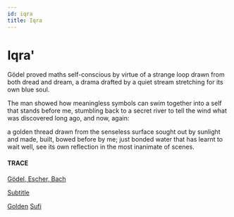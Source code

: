 ```yaml
---
id: iqra 
title: Iqra 
---
```


# Iqra'

Gӧdel proved maths self-conscious
by virtue of a strange loop
drawn from both dread and dream,
a drama drafted by a quiet stream
stretching for its own blue soul.

The man showed how meaningless
symbols can swim together into a self
that stands before me,
stumbling back to a secret river
to tell the wind what was discovered
long ago, and now, again:

a golden thread
drawn from the senseless surface
sought out by sunlight
and made, built, bowed before
by me; just bonded water
that has learnt to wait well,
see its own reflection
in the most inanimate of scenes.


#### TRACE

[Gӧdel, Escher, Bach](https://www.goodreads.com/book/show/24113.G_del_Escher_Bach)

[Subtitle](http://www.ahl-alquran.com/English/show_article.php?main_id=2890)

[Golden](https://goldensufi.org/a_Love_LifesGreatestGift.html) [Sufi](https://www.youtube.com/watch?v=p4DJaTeg65c "Seyyed Hossein Nasr")